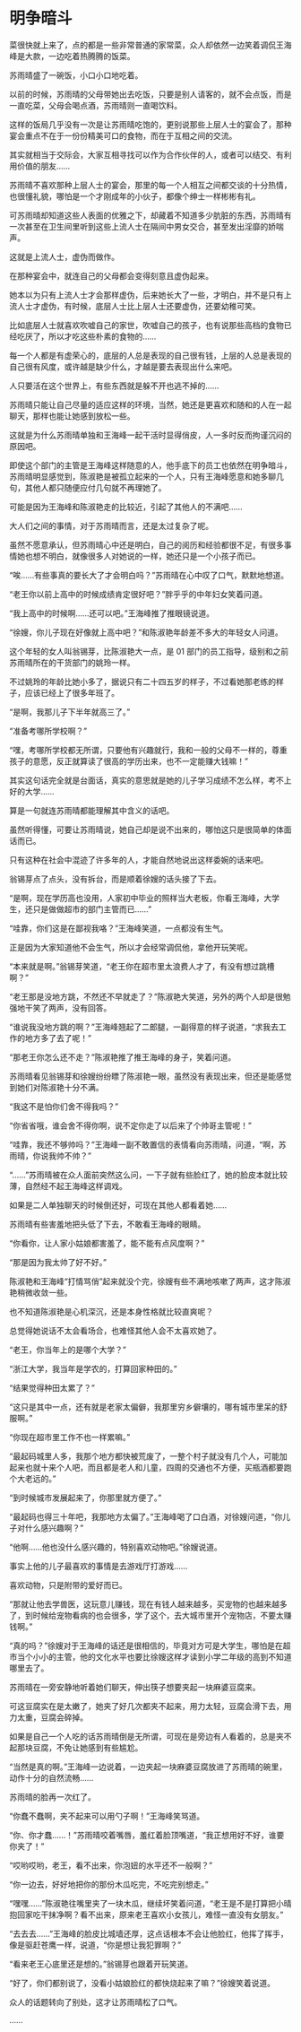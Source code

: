 # 明争暗斗

菜很快就上来了，点的都是一些非常普通的家常菜，众人却依然一边笑着调侃王海峰是大款，一边吃着热腾腾的饭菜。

苏雨晴盛了一碗饭，小口小口地吃着。

以前的时候，苏雨晴的父母带她出去吃饭，只要是别人请客的，就不会点饭，而是一直吃菜，父母会喝点酒，苏雨晴则一直喝饮料。

这样的饭局几乎没有一次是让苏雨晴吃饱的，更别说那些上层人士的宴会了，那种宴会重点不在于一份份精美可口的食物，而在于互相之间的交流。

其实就相当于交际会，大家互相寻找可以作为合作伙伴的人，或者可以结交、有利用价值的朋友……

苏雨晴不喜欢那种上层人士的宴会，那里的每一个人相互之间都交谈的十分热情，也很懂礼貌，哪怕是一个才刚成年的小伙子，都像个绅士一样彬彬有礼。

可苏雨晴却知道这些人表面的优雅之下，却藏着不知道多少肮脏的东西，苏雨晴有一次甚至在卫生间里听到这些上流人士在隔间中男女交合，甚至发出淫靡的娇喘声。

这就是上流人士，虚伪而做作。

在那种宴会中，就连自己的父母都会变得刻意且虚伪起来。

她本以为只有上流人士才会那样虚伪，后来她长大了一些，才明白，并不是只有上流人士才虚伪，有时候，底层人士比上层人士还要虚伪，还要幼稚可笑。

比如底层人士就喜欢吹嘘自己的家世，吹嘘自己的孩子，也有说那些高档的食物已经吃厌了，所以才吃这些朴素的食物的……

每一个人都是有虚荣心的，底层的人总是表现的自己很有钱，上层的人总是表现的自己很有风度，或许越是缺少什么，才越是要去表现出什么来吧。

人只要活在这个世界上，有些东西就是躲不开也逃不掉的……

苏雨晴只能让自己尽量的适应这样的环境，当然，她还是更喜欢和随和的人在一起聊天，那样也能让她感到放松一些。

这就是为什么苏雨晴单独和王海峰一起干活时显得俏皮，人一多时反而拘谨沉闷的原因吧。

即使这个部门的主管是王海峰这样随意的人，他手底下的员工也依然在明争暗斗，苏雨晴明显感觉到，陈淑艳是被孤立起来的一个人，只有王海峰愿意和她多聊几句，其他人都只随便应付几句就不再理她了。

可能是因为王海峰和陈淑艳走的比较近，引起了其他人的不满吧……

大人们之间的事情，对于苏雨晴而言，还是太过复杂了呢。

虽然不愿意承认，但苏雨晴心中还是明白，自己的阅历和经验都很不足，有很多事情她也想不明白，就像很多人对她说的一样，她还只是一个小孩子而已。

“唉……有些事真的要长大了才会明白吗？”苏雨晴在心中叹了口气，默默地想道。

“老王你以前上高中的时候成绩肯定很好吧？”胖乎乎的中年妇女笑着问道。

“我上高中的时候啊……还可以吧。”王海峰推了推眼镜说道。

“徐嫂，你儿子现在好像就上高中吧？”和陈淑艳年龄差不多大的年轻女人问道。

这个年轻的女人叫翁锡芽，比陈淑艳大一点，是 01 部门的员工指导，级别和之前苏雨晴所在的干货部门的姚玲一样。

不过姚玲的年龄比她小多了，据说只有二十四五岁的样子，不过看她那老练的样子，应该已经上了很多年班了。

“是啊，我那儿子下半年就高三了。”

“准备考哪所学校啊？”

“嘿，考哪所学校都无所谓，只要他有兴趣就行，我和一般的父母不一样的，尊重孩子的意愿，反正就算读了很高的学历出来，也不一定能赚大钱嘛！”

其实这句话完全就是台面话，真实的意思就是她的儿子学习成绩不怎么样，考不上好的大学……

算是一句就连苏雨晴都能理解其中含义的话吧。

虽然听得懂，可要让苏雨晴说，她自己却是说不出来的，哪怕这只是很简单的体面话而已。

只有这种在社会中混迹了许多年的人，才能自然地说出这样委婉的话来吧。

翁锡芽点了点头，没有拆台，而是顺着徐嫂的话头接了下去。

“是啊，现在学历高也没用，人家初中毕业的照样当大老板，你看王海峰，大学生，还只是做做超市的部门主管而已……”

“哇靠，你们这是在鄙视我咯？”王海峰笑道，一点都没有生气。

正是因为大家知道他不会生气，所以才会经常调侃他，拿他开玩笑呢。

“本来就是啊。”翁锡芽笑道，“老王你在超市里太浪费人才了，有没有想过跳槽啊？”

“老王那是没地方跳，不然还不早就走了？”陈淑艳大笑道，另外的两个人却是很勉强地干笑了两声，没有回答。

“谁说我没地方跳的啊？”王海峰翘起了二郎腿，一副得意的样子说道，“求我去工作的地方多了去了呢！”

“那老王你怎么还不走？”陈淑艳推了推王海峰的身子，笑着问道。

苏雨晴看见翁锡芽和徐嫂纷纷瞟了陈淑艳一眼，虽然没有表现出来，但还是能感觉到她们对陈淑艳十分不满。

“我这不是怕你们舍不得我吗？”

“你省省哦，谁会舍不得你啊，说不定你走了以后来了个帅哥主管呢！”

“哇靠，我还不够帅吗？”王海峰一副不敢置信的表情看向苏雨晴，问道，“啊，苏雨晴，你说我帅不帅？”

“……”苏雨晴被在众人面前突然这么问，一下子就有些脸红了，她的脸皮本就比较薄，自然经不起王海峰这样调戏。

如果是二人单独聊天的时候倒还好，可现在其他人都看着她……

苏雨晴有些害羞地把头低了下去，不敢看王海峰的眼睛。

“你看你，让人家小姑娘都害羞了，能不能有点风度啊？”

“那是因为我太帅了好不好。”

陈淑艳和王海峰“打情骂俏”起来就没个完，徐嫂有些不满地咳嗽了两声，这才陈淑艳稍微收敛一些。

也不知道陈淑艳是心机深沉，还是本身性格就比较直爽呢？

总觉得她说话不太会看场合，也难怪其他人会不太喜欢她了。

“老王，你当年上的是哪个大学？”

“浙江大学，我当年是学农的，打算回家种田的。”

“结果觉得种田太累了？”

“这只是其中一点，还有就是老家太偏僻，我那里穷乡僻壤的，哪有城市里呆的舒服啊。”

“你现在超市里工作不也一样累嘛。”

“最起码城里人多，我那个地方都快被荒废了，一整个村子就没有几个人，可能加起来也就十来个人吧，而且都是老人和儿童，四周的交通也不方便，买瓶酒都要跑个大老远的。”

“到时候城市发展起来了，你那里就方便了。”

“最起码也得三十年吧，我那地方太偏了。”王海峰喝了口白酒，对徐嫂问道，“你儿子对什么感兴趣啊？”

“他啊……他也没什么感兴趣的，特别喜欢动物吧。”徐嫂说道。

事实上他的儿子最喜欢的事情是去游戏厅打游戏……

喜欢动物，只是附带的爱好而已。

“那就让他去学兽医，这玩意儿赚钱，现在有钱人越来越多，买宠物的也越来越多了，到时候给宠物看病的也会很多，学了这个，去大城市里开个宠物店，不要太赚钱啊。”

“真的吗？”徐嫂对于王海峰的话还是很相信的，毕竟对方可是大学生，哪怕是在超市当个小小的主管，他的文化水平也要比徐嫂这样才读到小学二年级的高到不知道哪里去了。

苏雨晴在一旁安静地听着她们聊天，伸出筷子想要夹起一块麻婆豆腐来。

可这豆腐实在是太嫩了，她夹了好几次都夹不起来，用力太轻，豆腐会滑下去，用力太重，豆腐会碎掉。

如果是自己一个人吃的话苏雨晴倒是无所谓，可现在是旁边有人看着的，总是夹不起那块豆腐，不免让她感到有些尴尬。

“当然是真的啊。”王海峰一边说着，一边夹起一块麻婆豆腐放进了苏雨晴的碗里，动作十分的自然流畅……

苏雨晴的脸再一次红了。

“你蠢不蠢啊，夹不起来可以用勺子啊！”王海峰笑骂道。

“你、你才蠢……！”苏雨晴咬着嘴唇，羞红着脸顶嘴道，“我正想用好不好，谁要你夹了！”

“哎哟哎哟，老王，看不出来，你泡妞的水平还不一般啊？”

“你一边去，好好地把你的那份木瓜吃完，不吃完别想走。”

“嘿嘿……”陈淑艳往嘴里夹了一块木瓜，继续坏笑着问道，“老王是不是打算把小晴抱回家吃干抹净啊？看不出来，原来老王喜欢小女孩儿，难怪一直没有女朋友。”

“去去去……”王海峰的脸皮比城墙还厚，这点话根本不会让他脸红，他挥了挥手，像是驱赶苍鹰一样，说道，“你是想让我犯罪啊？”

“看来老王心底里还是想的。”翁锡芽也跟着开玩笑道。

“好了，你们都别说了，没看小姑娘脸红的都快烧起来了嘛？”徐嫂笑着说道。

众人的话题转向了别处，这才让苏雨晴松了口气。

……

